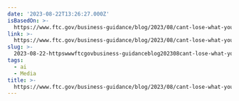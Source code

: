 ```yaml
---
date: '2023-08-22T13:26:27.000Z'
isBasedOn: >-
  https://www.ftc.gov/business-guidance/blog/2023/08/cant-lose-what-you-never-had-claims-about-digital-ownership-creation-age-generative-ai
link: >-
  https://www.ftc.gov/business-guidance/blog/2023/08/cant-lose-what-you-never-had-claims-about-digital-ownership-creation-age-generative-ai
slug: >-
  2023-08-22-httpswwwftcgovbusiness-guidanceblog202308cant-lose-what-you-never-had-claims-about-digital-ownership-creation-age-generative-ai
tags:
  - ai
  - Media
title: >-
  https://www.ftc.gov/business-guidance/blog/2023/08/cant-lose-what-you-never-had-claims-about-digital-ownership-creation-age-generative-ai
---
```


